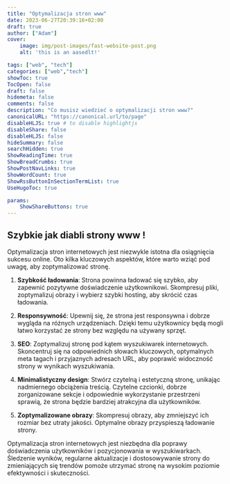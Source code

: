 ```yaml
---
title: "Optymalizacja stron www"
date: 2023-06-27T20:39:16+02:00
draft: true
author: ["Adam"]
cover:
    image: img/post-images/fast-website-post.png
    alt: 'this is an aasedlt!'

tags: ["web", "tech"] 
categories: ["web","tech"]
showToc: true
TocOpen: false
draft: false
hidemeta: false
comments: false
description: "Co musisz wiedzieć o optymalizacji stron www?"
canonicalURL: "https://canonical.url/to/page"
disableHLJS: true # to disable highlightjs
disableShare: false
disableHLJS: false
hideSummary: false
searchHidden: true
ShowReadingTime: true
ShowBreadCrumbs: true
ShowPostNavLinks: true
ShowWordCount: true
ShowRssButtonInSectionTermList: true
UseHugoToc: true

params:
    ShowShareButtons: true
---
```


## Szybkie jak diabli strony www !

Optymalizacja stron internetowych jest niezwykle istotna dla osiągnięcia sukcesu online. Oto kilka kluczowych aspektów, które warto wziąć pod uwagę, aby zoptymalizować stronę.

1. **Szybkość ładowania**: Strona powinna ładować się szybko, aby zapewnić pozytywne doświadczenie użytkownikowi. Skompresuj pliki, zoptymalizuj obrazy i wybierz szybki hosting, aby skrócić czas ładowania.

2. **Responsywność**: Upewnij się, że strona jest responsywna i dobrze wygląda na różnych urządzeniach. Dzięki temu użytkownicy będą mogli łatwo korzystać ze strony bez względu na używany sprzęt.

3. **SEO**: Zoptymalizuj stronę pod kątem wyszukiwarek internetowych. Skoncentruj się na odpowiednich słowach kluczowych, optymalnych meta tagach i przyjaznych adresach URL, aby poprawić widoczność strony w wynikach wyszukiwania.

4. **Minimalistyczny design**: Stwórz czytelną i estetyczną stronę, unikając nadmiernego obciążenia treścią. Czytelne czcionki, dobrze zorganizowane sekcje i odpowiednie wykorzystanie przestrzeni sprawią, że strona będzie bardziej atrakcyjna dla użytkowników.

5. **Zoptymalizowane obrazy**: Skompresuj obrazy, aby zmniejszyć ich rozmiar bez utraty jakości. Optymalne obrazy przyspieszą ładowanie strony.

Optymalizacja stron internetowych jest niezbędna dla poprawy doświadczenia użytkowników i pozycjonowania w wyszukiwarkach. Śledzenie wyników, regularne aktualizacje i dostosowywanie strony do zmieniających się trendów pomoże utrzymać stronę na wysokim poziomie efektywności i skuteczności.